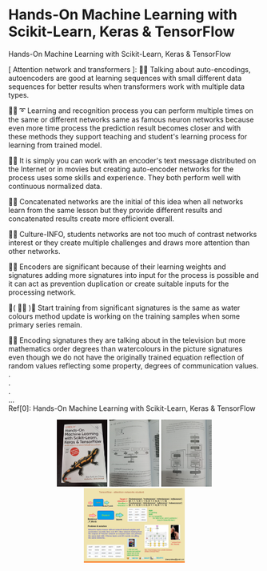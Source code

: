 # Hands-On Machine Learning with Scikit-Learn, Keras & TensorFlow
Hands-On Machine Learning with Scikit-Learn, Keras & TensorFlow

[ Attention network and transformers ]: 🧸💬 Talking about auto-encodings, autoencoders are good at learning sequences with small different data sequences for better results when transformers work with multiple data types. </br>

🐑💬 ➰ Learning and recognition process you can perform multiple times on the same or different networks same as famous neuron networks because even more time process the prediction result becomes closer and with these methods they support teaching and student's learning process for learning from trained model. </br>

🐐💬 It is simply you can work with an encoder's text message distributed on the Internet or in movies but creating auto-encoder networks for the process uses some skills and experience. They both perform well with continuous normalized data. </br>

🤠💬 Concatenated networks are the initial of this idea when all networks learn from the same lesson but they provide different results and concatenated results create more efficient overall. </br>

🐯💬 Culture-INFO, students networks are not too much of contrast networks interest or they create multiple challenges and draws more attention than other networks. </br>

🦤💬 Encoders are significant because of their learning weights and signatures adding more signatures into input for the process is possible and it can act as prevention duplication or create suitable inputs for the processing network. </br>

💃( 👩‍🏫 )💬 Start training from significant signatures is the same as water colours method update is working on the training samples when some primary series remain. </br>

🦁💬 Encoding signatures they are talking about in the television but more mathematics order degrees than watercolours in the picture signatures even though we do not have the originally trained equation reflection of random values reflecting some property, degrees of communication values. </br>
. </br>
. </br>
. </br>
... </br>
Ref[0]: Hands-On Machine Learning with Scikit-Learn, Keras & TensorFlow

<p align="center" width="100%">
    <img width="20%" src="https://github.com/jkaewprateep/Reading-notes/blob/main/0112.jpg"> 
    <img width="20%" src="https://github.com/jkaewprateep/Reading-notes/blob/main/0113.jpg"> 
    <img width="20%" src="https://github.com/jkaewprateep/Reading-notes/blob/main/0114.jpg"> </br>
    <img width="40%" src="https://github.com/jkaewprateep/Reading-notes/blob/main/0115.jpg">  
</p>
